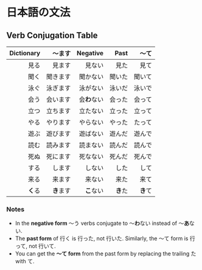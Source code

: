 # 日本語の文法

## Verb Conjugation Table

| Dictionary |     ～ます |     Negative |     Past |     ～て |
| ---------: | ---------: | -----------: | -------: | -------: |
|       見る |     見ます |       見ない |     見た |     見て |
|       聞く |   聞きます |     聞かない |   聞いた |   聞いて |
|       泳ぐ |   泳ぎます |     泳がない |   泳いだ |   泳いで |
|       会う |   会います | 会**わ**ない |   会った |   会って |
|       立つ |   立ちます |     立たない |   立った |   立って |
|       やる |   やります |     やらない |   やった |   たって |
|       遊ぶ |   遊びます |     遊ばない |   遊んだ |   遊んで |
|       読む |   読みます |     読まない |   読んだ |   読んで |
|       死ぬ |   死にます |     死なない |   死んだ |   死んで |
|       する |     します |       しない |     した |     して |
|       来る |     来ます |       来ない |     来た |     来て |
|   **く**る | **き**ます |   **こ**ない | **き**た | **き**て |

### Notes

- In the **negative form** ～う verbs conjugate to ～**わ**ない instead of ～**あ**ない.
- The **past form** of 行く is 行った, not 行いた. Similarly, the ～て form is 行って, not 行いて.
- You can get the **～て form** from the past form by replacing the trailing た with て.

